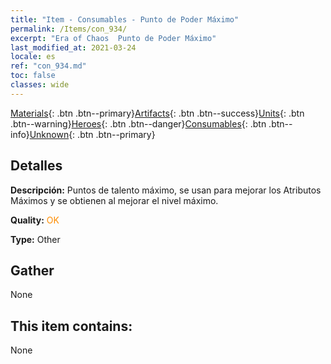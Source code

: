 ```yaml
---
title: "Item - Consumables - Punto de Poder Máximo"
permalink: /Items/con_934/
excerpt: "Era of Chaos  Punto de Poder Máximo"
last_modified_at: 2021-03-24
locale: es
ref: "con_934.md"
toc: false
classes: wide
---
```

 [Materials](/es/Items/){: .btn .btn--primary}[Artifacts](/es/Items/Artifacts/){: .btn .btn--success}[Units](/es/Items/Units/){: .btn .btn--warning}[Heroes](/es/Items/Heroes/){: .btn .btn--danger}[Consumables](/es/Items/Consumables/){: .btn .btn--info}[Unknown](/es/Items/Unknown/){: .btn .btn--primary}

## Detalles
 **Descripción:** Puntos de talento máximo, se usan para mejorar los Atributos Máximos y se obtienen al mejorar el nivel máximo.

 **Quality:** <span style="color: #FF8C00">OK</span>

 **Type:** Other

## Gather

  None

## This item contains:

  None

